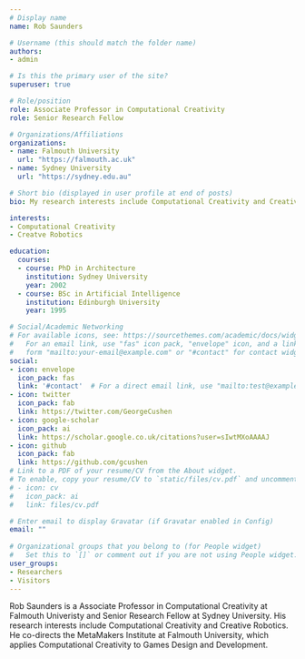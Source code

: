 ```yaml
---
# Display name
name: Rob Saunders

# Username (this should match the folder name)
authors:
- admin

# Is this the primary user of the site?
superuser: true

# Role/position
role: Associate Professor in Computational Creativity
role: Senior Research Fellow

# Organizations/Affiliations
organizations:
- name: Falmouth University
  url: "https://falmouth.ac.uk"
- name: Sydney University
  url: "https://sydney.edu.au"

# Short bio (displayed in user profile at end of posts)
bio: My research interests include Computational Creativity and Creative Robotics.

interests:
- Computational Creativity
- Creatve Robotics

education:
  courses:
  - course: PhD in Architecture
    institution: Sydney University
    year: 2002
  - course: BSc in Artificial Intelligence
    institution: Edinburgh University
    year: 1995

# Social/Academic Networking
# For available icons, see: https://sourcethemes.com/academic/docs/widgets/#icons
#   For an email link, use "fas" icon pack, "envelope" icon, and a link in the
#   form "mailto:your-email@example.com" or "#contact" for contact widget.
social:
- icon: envelope
  icon_pack: fas
  link: '#contact'  # For a direct email link, use "mailto:test@example.org".
- icon: twitter
  icon_pack: fab
  link: https://twitter.com/GeorgeCushen
- icon: google-scholar
  icon_pack: ai
  link: https://scholar.google.co.uk/citations?user=sIwtMXoAAAAJ
- icon: github
  icon_pack: fab
  link: https://github.com/gcushen
# Link to a PDF of your resume/CV from the About widget.
# To enable, copy your resume/CV to `static/files/cv.pdf` and uncomment the lines below.  
# - icon: cv
#   icon_pack: ai
#   link: files/cv.pdf

# Enter email to display Gravatar (if Gravatar enabled in Config)
email: ""
  
# Organizational groups that you belong to (for People widget)
#   Set this to `[]` or comment out if you are not using People widget.  
user_groups:
- Researchers
- Visitors
---
```


Rob Saunders is a Associate Professor in Computational Creativity at Falmouth Univeristy and Senior Research Fellow at Sydney University. His research interests include Computational Creativity and Creative Robotics. He co-directs the MetaMakers Institute at Falmouth University, which applies Computational Creativity to Games Design and Development.